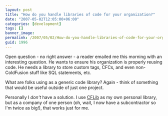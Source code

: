 ```yaml
---
layout: post
title: "How do you handle libraries of code for your organization?"
date: "2007-05-02T12:05:00+06:00"
categories: [development]
tags: []
banner_image: 
permalink: /2007/05/02/How-do-you-handle-libraries-of-code-for-your-organization
guid: 1996
---
```


Open question - no right answer - a reader emailed me this morning with an interesting question. He wants to ensure his organization is properly reusing code. He needs a library to store custom tags, CFCs, and even non-ColdFusion stuff like SQL statements, etc. 

What are folks using as a generic code library? Again - think of something that would be useful outside of just one project. 

Personally I <i>don't</i> have a solution. I use <a href="http://www.cflib.org">CFLib</a> as my own personal library, but as a company of one person (oh, wait, I now have a subcontractor so I'm twice as big!), that works just for me.